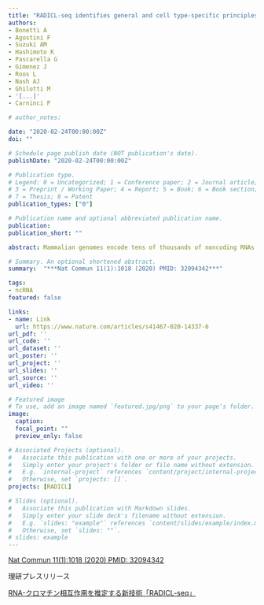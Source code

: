 ```yaml
---
title: "RADICL-seq identifies general and cell type-specific principles of genome-wide RNA-chromatin interactions"
authors:
- Bonetti A
- Agostini F
- Suzuki AM
- Hashimoto K
- Pascarella G
- Gimenez J
- Roos L
- Nash AJ
- Ghilotti M
- '[...]'
- Carninci P

# author_notes:

date: "2020-02-24T00:00:00Z"
doi: ""

# Schedule page publish date (NOT publication's date).
publishDate: "2020-02-24T00:00:00Z"

# Publication type.
# Legend: 0 = Uncategorized; 1 = Conference paper; 2 = Journal article;
# 3 = Preprint / Working Paper; 4 = Report; 5 = Book; 6 = Book section;
# 7 = Thesis; 8 = Patent
publication_types: ["0"]

# Publication name and optional abbreviated publication name.
publication:
publication_short: ""

abstract: Mammalian genomes encode tens of thousands of noncoding RNAs. Most noncoding transcripts exhibit nuclear localization and several have been shown to play a role in the regulation of gene expression and chromatin remodeling. To investigate the function of such RNAs, methods to massively map the genomic interacting sites of multiple transcripts have been developed; however, these methods have some limitations. Here, we introduce RNA And DNA Interacting Complexes Ligated and sequenced (RADICL-seq), a technology that maps genome-wide RNA–chromatin interactions in intact nuclei. RADICL-seq is a proximity ligation-based methodology that reduces the bias for nascent transcription, while increasing genomic coverage and unique mapping rate efficiency compared with existing methods. RADICL-seq identifies distinct patterns of genome occupancy for different classes of transcripts as well as cell type–specific RNA-chromatin interactions, and highlights the role of transcription in the establishment of chromatin structure.

# Summary. An optional shortened abstract.
summary:  "***Nat Commun 11(1):1018 (2020) PMID: 32094342***"

tags:
- ncRNA
featured: false

links:
- name: Link
  url: https://www.nature.com/articles/s41467-020-14337-6
url_pdf: ''
url_code: ''
url_dataset: ''
url_poster: ''
url_project: ''
url_slides: ''
url_source: ''
url_video: ''

# Featured image
# To use, add an image named `featured.jpg/png` to your page's folder. 
image:
  caption:
  focal_point: ""
  preview_only: false

# Associated Projects (optional).
#   Associate this publication with one or more of your projects.
#   Simply enter your project's folder or file name without extension.
#   E.g. `internal-project` references `content/project/internal-project/index.md`.
#   Otherwise, set `projects: []`.
projects: [RADICL]

# Slides (optional).
#   Associate this publication with Markdown slides.
#   Simply enter your slide deck's filename without extension.
#   E.g. `slides: "example"` references `content/slides/example/index.md`.
#   Otherwise, set `slides: ""`.
# slides: example
---
```

[Nat Commun 11(1):1018 (2020) PMID: 32094342](https://www.nature.com/articles/s41467-020-14337-6)

理研プレスリリース

[RNA-クロマチン相互作用を推定する新技術「RADICL-seq」](https://www.riken.jp/press/2020/20200224_1/index.html)
